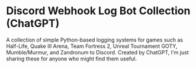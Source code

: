 # Discord Webhook Log Bot Collection (ChatGPT)
 A collection of simple Python-based logging systems for games such as Half-Life, Quake III Arena, Team Fortress 2, Unreal Tournament GOTY, Mumble/Murmur, and Zandronum to Discord. Created by ChatGPT, I'm just sharing these for anyone who might find them useful.
